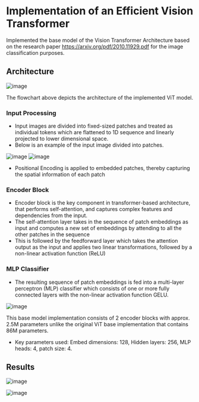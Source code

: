 # Implementation of an Efficient Vision Transformer

Implemented the base model of the Vision Transformer Architecture based on the research paper https://arxiv.org/pdf/2010.11929.pdf for the image classification purposes. 

## Architecture

![image](https://github.com/SravyaVujjini/VisionTransformer/assets/121740546/ba103744-e01c-4e57-8a80-74319ddba446)

The flowchart above depicts the architecture of the implemented ViT model.

### Input Processing

- Input images are divided into fixed-sized patches and treated as individual tokens which are flattened to 1D sequence and linearly projected to lower dimensional space.
- Below is an example of the input image divided into patches.
  
![image](https://github.com/SravyaVujjini/VisionTransformer/assets/121740546/a9b62f34-7bd4-4ea5-9d9d-34d25e0e50d4)
![image](https://github.com/SravyaVujjini/Image-Classification-using-ViT/assets/121740546/19ede4a7-4e79-49f9-84d4-f6fa35287d62)

- Positional Encoding is applied to embedded patches, thereby capturing the spatial information of each patch

### Encoder Block

- Encoder block is the key component in transformer-based architecture, that performs self-attention, and captures complex features and dependencies from the input.
- The self-attention layer takes in the sequence of patch embeddings as input and computes a new set of embeddings by attending to all the other patches in the sequence
- This is followed by the feedforward layer which takes the attention output as the input and applies two linear transformations, followed by a non-linear activation function (ReLU)
  
### MLP Classifier

- The resulting sequence of patch embeddings is fed into a multi-layer perceptron (MLP) classifier which consists of one or more fully connected layers with the non-linear activation function GELU. 

![image](https://github.com/SravyaVujjini/VisionTransformer/assets/121740546/1d4407b1-e3cd-47ff-a9a6-ef86f4983e2c)

This base model implementation consists of 2 encoder blocks with approx. 2.5M parameters unlike the original ViT base implementation that contains 86M parameters.

- Key parameters used: Embed dimensions: 128, Hidden layers: 256, MLP heads: 4, patch size: 4.

## Results

![image](https://github.com/SravyaVujjini/Image-Classification-using-ViT/assets/121740546/42b9d912-be76-4a24-b823-c4463dbc17d3)

![image](https://github.com/SravyaVujjini/VisionTransformer/assets/121740546/0575b310-3df8-45b0-aec1-b99b44f175ba)




